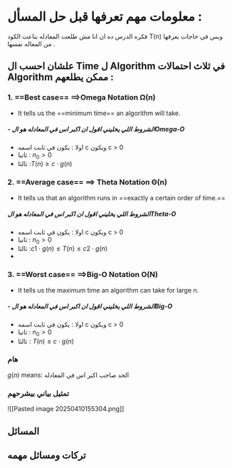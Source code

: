 # معلومات مهم تعرفها قبل حل المسأل :
فكره الدرس ده ان انا مش طلعت المعادله بتاعت الكود T(n) وبس في حاجات بعرفها من المعاله نفسها .

## علشان احسب ال Time ل Algorithm في ثلاث احتمالات Algorithm  ممكن يطلعهم  :
### 1.  ==Best case== ==>Omega Notation Ω(n)
- It tells us the ==minimum time== an algorithm will take.
##### - الشروط اللي يخليني اقول ان اكبر اس في المعادله هو الOmega-O
- اولا : يكون في ثابت اسمه c ويكون c > 0
- ثانيا :     $n_0>0$    
- ثالثا :$T(n) ≥ c⋅g(n)$
### 2.  ==Average case== ==> Theta Notation Θ(n)
- It tells us that an algorithm runs in ==exactly a certain order of time.==

 ##### الشروط اللي يخليني اقول ان اكبر اس في المعادله هو الTheta-O
- اولا : يكون في ثابت اسمه c ويكون c > 0
- ثانيا :     $n_0>0$    
- ثالثا :$c1 ⋅ g(n) ≤ T(n) ≤ c2 ⋅g(n)$
- 
 ### 3. ==Worst case== ==>Big-O Notation O(N)
- It tells us the maximum time an algorithm can take for large n.
##### - الشروط اللي يخليني اقول ان اكبر اس في المعادله هو الBig-O
- اولا : يكون في ثابت اسمه c ويكون c > 0
- ثانيا :     $n_0>0$    
- ثالثا : $T(n) ≤ c⋅g(n)$


### هام
$g(n)$  means: الحد صاحب  اكبر اس في المعادله  
### تمثيل بياني بيشرحهم 
![[Pasted image 20250410155304.png]]
## المسائل 



## تركات ومسائل مهمه